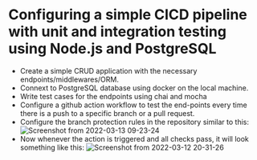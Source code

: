 # Configuring a simple CICD pipeline with unit and integration testing using Node.js and PostgreSQL

- Create a simple CRUD application with the necessary endpoints/middlewares/ORM.
- Connext to PostgreSQL database using docker on the local machine.
- Write test cases for the endpoints using chai and mocha
- Configure a github action workflow to test the end-points every time there is a push to a specific branch or a pull request.
- Configure the branch protection rules in the repository similar to this:
 ![Screenshot from 2022-03-13 09-23-24](https://user-images.githubusercontent.com/30868587/158044367-373a3e4d-930e-4b7a-b5a5-a58786422004.png)
- Now whenever the action is triggered and all checks pass, it will look something like this:
 ![Screenshot from 2022-03-12 20-31-26](https://user-images.githubusercontent.com/30868587/158044403-ead9a475-8e73-4c57-adc0-415807de2bf2.png)

